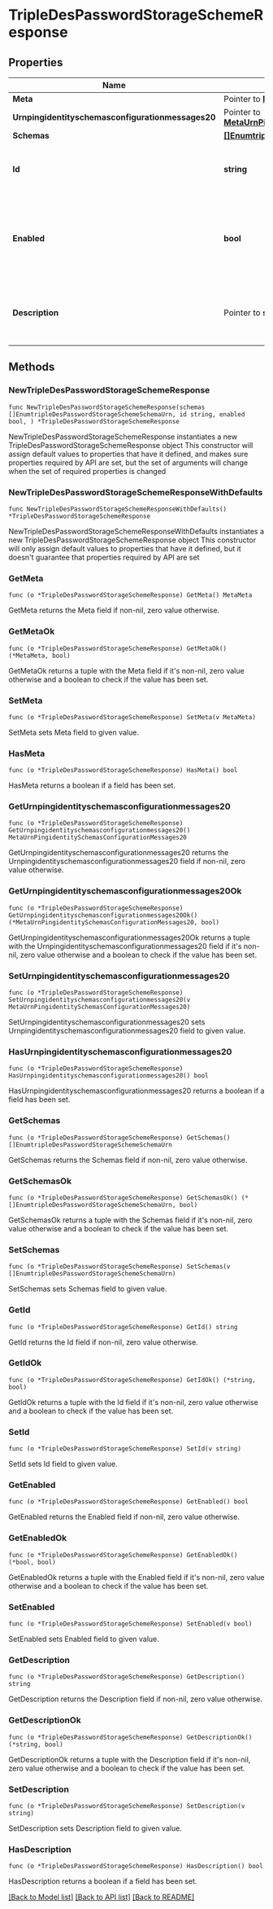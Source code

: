 # TripleDesPasswordStorageSchemeResponse

## Properties

Name | Type | Description | Notes
------------ | ------------- | ------------- | -------------
**Meta** | Pointer to [**MetaMeta**](MetaMeta.md) |  | [optional] 
**Urnpingidentityschemasconfigurationmessages20** | Pointer to [**MetaUrnPingidentitySchemasConfigurationMessages20**](MetaUrnPingidentitySchemasConfigurationMessages20.md) |  | [optional] 
**Schemas** | [**[]EnumtripleDesPasswordStorageSchemeSchemaUrn**](EnumtripleDesPasswordStorageSchemeSchemaUrn.md) |  | 
**Id** | **string** | Name of the Password Storage Scheme | 
**Enabled** | **bool** | Indicates whether the Triple DES Password Storage Scheme is enabled for use. | 
**Description** | Pointer to **string** | A description for this Password Storage Scheme | [optional] 

## Methods

### NewTripleDesPasswordStorageSchemeResponse

`func NewTripleDesPasswordStorageSchemeResponse(schemas []EnumtripleDesPasswordStorageSchemeSchemaUrn, id string, enabled bool, ) *TripleDesPasswordStorageSchemeResponse`

NewTripleDesPasswordStorageSchemeResponse instantiates a new TripleDesPasswordStorageSchemeResponse object
This constructor will assign default values to properties that have it defined,
and makes sure properties required by API are set, but the set of arguments
will change when the set of required properties is changed

### NewTripleDesPasswordStorageSchemeResponseWithDefaults

`func NewTripleDesPasswordStorageSchemeResponseWithDefaults() *TripleDesPasswordStorageSchemeResponse`

NewTripleDesPasswordStorageSchemeResponseWithDefaults instantiates a new TripleDesPasswordStorageSchemeResponse object
This constructor will only assign default values to properties that have it defined,
but it doesn't guarantee that properties required by API are set

### GetMeta

`func (o *TripleDesPasswordStorageSchemeResponse) GetMeta() MetaMeta`

GetMeta returns the Meta field if non-nil, zero value otherwise.

### GetMetaOk

`func (o *TripleDesPasswordStorageSchemeResponse) GetMetaOk() (*MetaMeta, bool)`

GetMetaOk returns a tuple with the Meta field if it's non-nil, zero value otherwise
and a boolean to check if the value has been set.

### SetMeta

`func (o *TripleDesPasswordStorageSchemeResponse) SetMeta(v MetaMeta)`

SetMeta sets Meta field to given value.

### HasMeta

`func (o *TripleDesPasswordStorageSchemeResponse) HasMeta() bool`

HasMeta returns a boolean if a field has been set.

### GetUrnpingidentityschemasconfigurationmessages20

`func (o *TripleDesPasswordStorageSchemeResponse) GetUrnpingidentityschemasconfigurationmessages20() MetaUrnPingidentitySchemasConfigurationMessages20`

GetUrnpingidentityschemasconfigurationmessages20 returns the Urnpingidentityschemasconfigurationmessages20 field if non-nil, zero value otherwise.

### GetUrnpingidentityschemasconfigurationmessages20Ok

`func (o *TripleDesPasswordStorageSchemeResponse) GetUrnpingidentityschemasconfigurationmessages20Ok() (*MetaUrnPingidentitySchemasConfigurationMessages20, bool)`

GetUrnpingidentityschemasconfigurationmessages20Ok returns a tuple with the Urnpingidentityschemasconfigurationmessages20 field if it's non-nil, zero value otherwise
and a boolean to check if the value has been set.

### SetUrnpingidentityschemasconfigurationmessages20

`func (o *TripleDesPasswordStorageSchemeResponse) SetUrnpingidentityschemasconfigurationmessages20(v MetaUrnPingidentitySchemasConfigurationMessages20)`

SetUrnpingidentityschemasconfigurationmessages20 sets Urnpingidentityschemasconfigurationmessages20 field to given value.

### HasUrnpingidentityschemasconfigurationmessages20

`func (o *TripleDesPasswordStorageSchemeResponse) HasUrnpingidentityschemasconfigurationmessages20() bool`

HasUrnpingidentityschemasconfigurationmessages20 returns a boolean if a field has been set.

### GetSchemas

`func (o *TripleDesPasswordStorageSchemeResponse) GetSchemas() []EnumtripleDesPasswordStorageSchemeSchemaUrn`

GetSchemas returns the Schemas field if non-nil, zero value otherwise.

### GetSchemasOk

`func (o *TripleDesPasswordStorageSchemeResponse) GetSchemasOk() (*[]EnumtripleDesPasswordStorageSchemeSchemaUrn, bool)`

GetSchemasOk returns a tuple with the Schemas field if it's non-nil, zero value otherwise
and a boolean to check if the value has been set.

### SetSchemas

`func (o *TripleDesPasswordStorageSchemeResponse) SetSchemas(v []EnumtripleDesPasswordStorageSchemeSchemaUrn)`

SetSchemas sets Schemas field to given value.


### GetId

`func (o *TripleDesPasswordStorageSchemeResponse) GetId() string`

GetId returns the Id field if non-nil, zero value otherwise.

### GetIdOk

`func (o *TripleDesPasswordStorageSchemeResponse) GetIdOk() (*string, bool)`

GetIdOk returns a tuple with the Id field if it's non-nil, zero value otherwise
and a boolean to check if the value has been set.

### SetId

`func (o *TripleDesPasswordStorageSchemeResponse) SetId(v string)`

SetId sets Id field to given value.


### GetEnabled

`func (o *TripleDesPasswordStorageSchemeResponse) GetEnabled() bool`

GetEnabled returns the Enabled field if non-nil, zero value otherwise.

### GetEnabledOk

`func (o *TripleDesPasswordStorageSchemeResponse) GetEnabledOk() (*bool, bool)`

GetEnabledOk returns a tuple with the Enabled field if it's non-nil, zero value otherwise
and a boolean to check if the value has been set.

### SetEnabled

`func (o *TripleDesPasswordStorageSchemeResponse) SetEnabled(v bool)`

SetEnabled sets Enabled field to given value.


### GetDescription

`func (o *TripleDesPasswordStorageSchemeResponse) GetDescription() string`

GetDescription returns the Description field if non-nil, zero value otherwise.

### GetDescriptionOk

`func (o *TripleDesPasswordStorageSchemeResponse) GetDescriptionOk() (*string, bool)`

GetDescriptionOk returns a tuple with the Description field if it's non-nil, zero value otherwise
and a boolean to check if the value has been set.

### SetDescription

`func (o *TripleDesPasswordStorageSchemeResponse) SetDescription(v string)`

SetDescription sets Description field to given value.

### HasDescription

`func (o *TripleDesPasswordStorageSchemeResponse) HasDescription() bool`

HasDescription returns a boolean if a field has been set.


[[Back to Model list]](../README.md#documentation-for-models) [[Back to API list]](../README.md#documentation-for-api-endpoints) [[Back to README]](../README.md)


